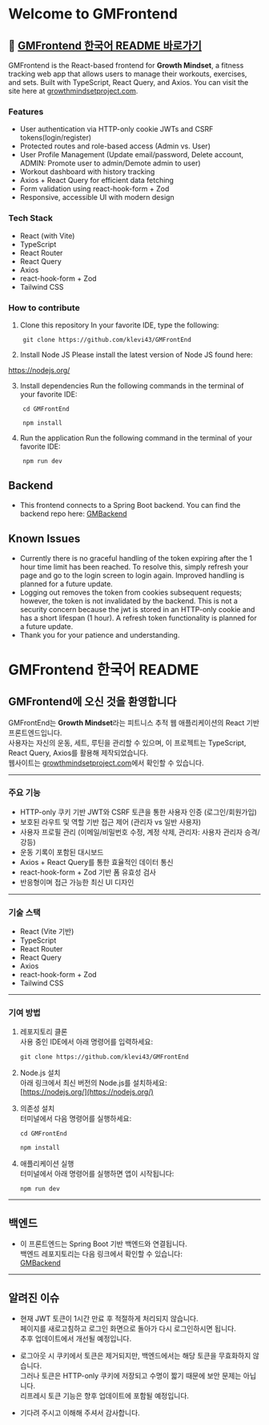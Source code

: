 # Welcome to GMFrontend

## 📌 [GMFrontend 한국어 README 바로가기](#GMFrontend-한국어-readme)

GMFrontend is the React-based frontend for **Growth Mindset**, a fitness tracking web app that allows users to manage their workouts, exercises, and sets. Built with TypeScript, React Query, and Axios.
You can visit the site here at [growthmindsetproject.com](https://growthmindsetproject.com/).

### Features

- User authentication via HTTP-only cookie JWTs and CSRF tokens(login/register)
- Protected routes and role-based access (Admin vs. User)
- User Profile Management (Update email/password, Delete account, ADMIN: Promote user to admin/Demote admin to user)
- Workout dashboard with history tracking
- Axios + React Query for efficient data fetching
- Form validation using react-hook-form + Zod
- Responsive, accessible UI with modern design

### Tech Stack

- React (with Vite)
- TypeScript
- React Router
- React Query
- Axios
- react-hook-form + Zod
- Tailwind CSS

### How to contribute

1. Clone this repository
   In your favorite IDE, type the following:

```
    git clone https://github.com/klevi43/GMFrontEnd

```

2. Install Node JS
   Please install the latest version of Node JS found here:

https://nodejs.org/

3. Install dependencies
   Run the following commands in the terminal of your favorite IDE:

```
    cd GMFrontEnd
```

```
    npm install
```

4. Run the application
   Run the following command in the terminal of your favorite IDE:

```
    npm run dev
```

## Backend

- This frontend connects to a Spring Boot
  backend. You can find the backend repo here:
  [GMBackend](https://github.com/klevi43/GMBackend)

## Known Issues

- Currently there is no graceful handling of the token expiring after the 1 hour time limit has been reached. To resolve this, simply refresh your page and go to the login screen to login again. Improved handling is planned for a future update.
- Logging out removes the token from cookies subsequent requests; however, the token is not invalidated by the backend. This is not a security concern because the jwt is stored in an HTTP-only cookie and has a short lifespan (1 hour). A refresh token functionality is planned for a future update.
- Thank you for your patience and understanding.

# GMFrontend 한국어 README

## GMFrontend에 오신 것을 환영합니다

GMFrontEnd는 **Growth Mindset**라는 피트니스 추적 웹 애플리케이션의 React 기반 프론트엔드입니다.  
사용자는 자신의 운동, 세트, 루틴을 관리할 수 있으며, 이 프로젝트는 TypeScript, React Query, Axios를 활용해 제작되었습니다.  
웹사이트는 [growthmindsetproject.com](https://growthmindsetproject.com/)에서 확인할 수 있습니다.

---

### 주요 기능

- HTTP-only 쿠키 기반 JWT와 CSRF 토큰을 통한 사용자 인증 (로그인/회원가입)
- 보호된 라우트 및 역할 기반 접근 제어 (관리자 vs 일반 사용자)
- 사용자 프로필 관리 (이메일/비밀번호 수정, 계정 삭제, 관리자: 사용자 관리자 승격/강등)
- 운동 기록이 포함된 대시보드
- Axios + React Query를 통한 효율적인 데이터 통신
- react-hook-form + Zod 기반 폼 유효성 검사
- 반응형이며 접근 가능한 최신 UI 디자인

---

### 기술 스택

- React (Vite 기반)
- TypeScript
- React Router
- React Query
- Axios
- react-hook-form + Zod
- Tailwind CSS

---

### 기여 방법

1. 레포지토리 클론  
   사용 중인 IDE에서 아래 명령어를 입력하세요:

   ```
   git clone https://github.com/klevi43/GMFrontEnd
   ```

2. Node.js 설치  
   아래 링크에서 최신 버전의 Node.js를 설치하세요:  
   [https://nodejs.org/](https://nodejs.org/)

3. 의존성 설치  
   터미널에서 다음 명령어를 실행하세요:

   ```
   cd GMFrontEnd
   ```

   ```
   npm install
   ```

4. 애플리케이션 실행  
   터미널에서 아래 명령어를 실행하면 앱이 시작됩니다:

   ```
   npm run dev
   ```

---

## 백엔드

- 이 프론트엔드는 Spring Boot 기반 백엔드와 연결됩니다.  
  백엔드 레포지토리는 다음 링크에서 확인할 수 있습니다:  
  [GMBackend](https://github.com/klevi43/GMBackend)

---

## 알려진 이슈

- 현재 JWT 토큰이 1시간 만료 후 적절하게 처리되지 않습니다.  
  페이지를 새로고침하고 로그인 화면으로 돌아가 다시 로그인하시면 됩니다.  
  추후 업데이트에서 개선될 예정입니다.

- 로그아웃 시 쿠키에서 토큰은 제거되지만, 백엔드에서는 해당 토큰을 무효화하지 않습니다.  
  그러나 토큰은 HTTP-only 쿠키에 저장되고 수명이 짧기 때문에 보안 문제는 아닙니다.  
  리프레시 토큰 기능은 향후 업데이트에 포함될 예정입니다.

- 기다려 주시고 이해해 주셔서 감사합니다.
